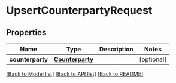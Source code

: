 # UpsertCounterpartyRequest

## Properties
Name | Type | Description | Notes
------------ | ------------- | ------------- | -------------
**counterparty** | [**Counterparty**](Counterparty.md) |  | [optional] 

[[Back to Model list]](../README.md#documentation-for-models) [[Back to API list]](../README.md#documentation-for-api-endpoints) [[Back to README]](../README.md)


